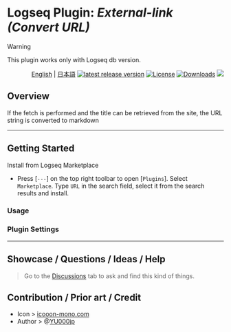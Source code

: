# Logseq Plugin: *External-link (Convert URL)*

> [!WARNING]
This plugin works only with Logseq db version.

<div align="right">
 
[English](https://github.com/YU000jp/logseq-db-plugin-external-link) | [日本語](https://github.com/YU000jp/logseq-db-plugin-external-link/blob/main/readme.ja.md) [![latest release version](https://img.shields.io/github/v/release/YU000jp/logseq-db-plugin-external-link)](https://github.com/YU000jp/logseq-db-plugin-external-link/releases)
[![License](https://img.shields.io/github/license/YU000jp/logseq-db-plugin-external-link?color=blue)](https://github.com/YU000jp/logseq-db-plugin-external-link/LICENSE)
[![Downloads](https://img.shields.io/github/downloads/YU000jp/logseq-db-plugin-external-link/total.svg)](https://github.com/YU000jp/logseq-db-plugin-external-link/releases)
<a href="https://www.buymeacoffee.com/yu000japan"><img src="https://img.buymeacoffee.com/button-api/?text=Buy me a pizza&emoji=🍕&slug=yu000japan&button_colour=FFDD00&font_colour=000000&font_family=Poppins&outline_colour=000000&coffee_colour=ffffff" /></a>
</div>

## Overview

If the fetch is performed and the title can be retrieved from the site, the URL string is converted to markdown

---

## Getting Started

Install from Logseq Marketplace
  - Press [`---`] on the top right toolbar to open [`Plugins`]. Select `Marketplace`. Type `URL` in the search field, select it from the search results and install.

### Usage



### Plugin Settings

---

## Showcase / Questions / Ideas / Help

> Go to the [Discussions](https://github.com/YU000jp/logseq-db-plugin-external-link/discussions) tab to ask and find this kind of things.


## Contribution / Prior art / Credit

- Icon > [icooon-mono.com](https://icooon-mono.com/)
- Author > @[YU000jp](https://github.com/YU000jp)
